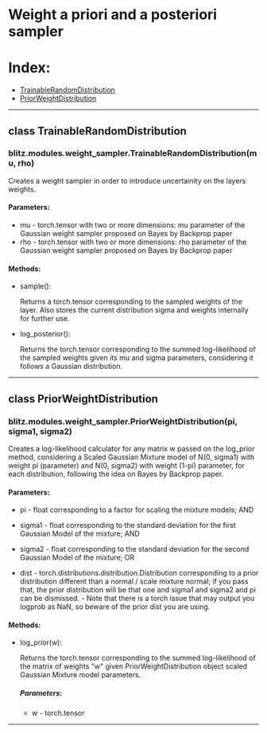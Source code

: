 # Weight a priori and a posteriori sampler

# Index:
  * [TrainableRandomDistribution](#class-TrainableRandomDistribution)
  * [PriorWeightDistribution](#class-PriorWeightDistribution)

---
## class TrainableRandomDistribution
### blitz.modules.weight_sampler.TrainableRandomDistribution(mu, rho)
Creates a weight sampler in order to introduce uncertainity on the layers weights.
#### Parameters:
  * mu - torch.tensor with two or more dimensions: mu parameter of the Gaussian weight sampler proposed on Bayes by Backprop paper
  * rho - torch.tensor with two or more dimensions: rho parameter of the Gaussian weight sampler proposed on Bayes by Backprop paper

#### Methods:
  * sample():
  
    Returns a torch.tensor corresponding to the sampled weights of the layer. Also stores the current distribution sigma and weights internally for further use.
  * log_posterior():
  
    Returns the torch.tensor corresponding to the summed log-likelihood of the sampled weights given its mu and sigma parameters, considering it follows a Gaussian distribution.
    
---

## class PriorWeightDistribution
### blitz.modules.weight_sampler.PriorWeightDistribution(pi, sigma1, sigma2)
Creates a log-likelihood calculator for any matrix w passed on the log_prior method, considering a Scaled Gaussian Mixture model of N(0, sigma1) with weight pi (parameter) and N(0, sigma2) with weight (1-pi) parameter, for each distribution, following the idea on Bayes by Backprop paper.
#### Parameters:
  * pi - float corresponding to a factor for scaling the mixture models; AND
  * sigma1 - float corresponding to the standard deviation for the first Gaussian Model of the mixture; AND
  * sigma2 - float corresponding to the standard deviation for the second Gaussian Model of the mixture; OR

  * dist - torch.distributions.distribution.Distribution corresponding to a prior distribution different than a normal / scale mixture normal; if you pass that, the prior distribution will be that one and sigma1 and sigma2 and pi can be dismissed. - Note that there is a torch issue that may output you logprob as NaN, so beware of the prior dist you are using.

#### Methods:
  * log_prior(w):
  
    Returns the torch.tensor corresponding to the summed log-likelihood of the matrix of weights "w" given PriorWeightDistribution object scaled Gaussian Mixture model parameters.
    ##### Parameters:
      * w - torch.tensor
---

